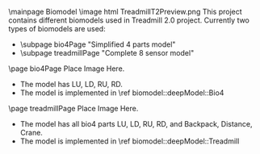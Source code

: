 \mainpage Biomodel
\image html TreadmillT2Preview.png
This project contains different biomodels used in Treadmill 2.0 project.
Currently two types of biomodels are used:
 * \subpage bio4Page "Simplified 4 parts model"
 * \subpage treadmillPage "Complete 8 sensor model"

\page bio4Page
Place Image Here.
 * The model has LU, LD, RU, RD.
 * The model is implemented in \ref biomodel::deepModel::Bio4

\page treadmillPage
Place Image Here.
 * The model has all bio4 parts LU, LD, RU, RD, and Backpack, Distance, Crane.
 * The model is implemented in \ref biomodel::deepModel::Treadmill

